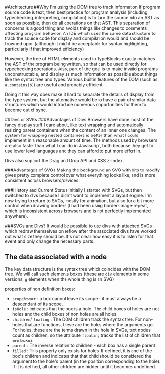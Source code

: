 #Architecture
##Why I'm using the DOM tree to track information
If program source code is text, then best practice for program analysis
(including typechecking, interpreting, compilation) is to turn the source into
an AST as soon as possible, then do all operations on that AST. This separation
of concerns is a good thing and avoids things like changes to comments affecting
program behavior. An IDE which used the same data structure to track the source
code for display and compilation would and should be frowned upon (although it
might be acceptable for syntax highlighting, particularly if that improved
efficiency)

However, the tree of HTML elements used in TypeBlocks exactly matches the AST of
the program being written, so that can be used directly for typechecking
operations. Also, part of the goal is to make invalid programs unconstructable,
and display as much information as possible about things like the syntax tree
and types. Various builtin features of the DOM (such as `a.contains(b)`) are
useful and probably efficient.

Doing it this way does make it hard to separate the details of display from the
type system, but the alternative would be to have a pair of similar data
structures which would introduce numerous opportunities for them to become out
of sync.

##Divs or SVGs
###Advantages of Divs
Browsers have done most of the fancy display stuff I care about, like text
wrapping and automatically resizing  parent containers when the content of an
inner one changes. The system for wrapping nested containers is better than what
I could implement in a reasonable amount of time. The methods used by browsers
are also faster than what I can do in Javascript, both because they get to use
lower level languages and they can afford to put more effort in.

Divs also support the Drag and Drop API and CSS z-index.

###Advantages of SVGs
Making the background an SVG with bits to modify gives pretty complete control
over what everything looks like, and is more consistent across browsers/devices.

###History and Current Status
Initially I started with SVGs, but then switched to divs because I didn't want
to implement a layout engine. I'm now trying to return to SVGs, mostly for
animation, but also for a bit more control when drawing borders (I had been
using border-image-repeat, which is inconsistent across browsers and is not
perfectly implemented anywhere).

###SVGs and Divs?
It would be possible to use divs with attached SVGs which redraw themselves on
reflow after the associated divs have worked out what size they should be.
It's not clear how easy it is to listen for that event and only change the
necessary parts.

## The data associated with a node
The key data structure is the syntax tree which coincides with the DOM tree. We
will call such elements boxes (these are `div` elements in some versions, `g`
elements when the whole thing is an SVG)

properties of non definition boxes:

 - `scope`/`owner` : a box cannot leave its scope - it must always be a
                     descendant of its scope.
 - `isHole` : indicates that the box is a hole. The child boxes of holes are
              not holes and the child boxes of non holes are all holes.
 - `children`/`floating` : The DOM children track the syntax tree. For
                           non-holes that are functions, these are the holes
                           where the arguments go. For holes, these are the
                           terms drawn in the hole
                           In SVGs, text nodes count as children, so the
                           attribute `floating` tracks the list of children that
                           are boxes.
 - `parent` : The inverse relation to children - each box has a single parent
 - `filled` : This property only exists for holes. If defined, it is one of the
              box's children and indicates that that child should be considered
              the argument to the hole's parent (in the position corresponding
              to the hole). If it is defined, all other children are hidden
              until it becomes undefined.



